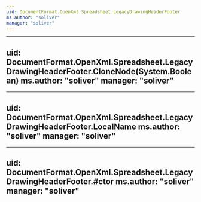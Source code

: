 ```yaml
---
uid: DocumentFormat.OpenXml.Spreadsheet.LegacyDrawingHeaderFooter
ms.author: "soliver"
manager: "soliver"
---
```


---
uid: DocumentFormat.OpenXml.Spreadsheet.LegacyDrawingHeaderFooter.CloneNode(System.Boolean)
ms.author: "soliver"
manager: "soliver"
---

---
uid: DocumentFormat.OpenXml.Spreadsheet.LegacyDrawingHeaderFooter.LocalName
ms.author: "soliver"
manager: "soliver"
---

---
uid: DocumentFormat.OpenXml.Spreadsheet.LegacyDrawingHeaderFooter.#ctor
ms.author: "soliver"
manager: "soliver"
---
